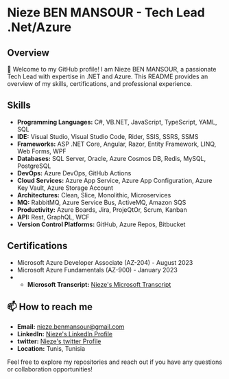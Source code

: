 # Nieze BEN MANSOUR - Tech Lead .Net/Azure

## Overview

👋 Welcome to my GitHub profile! I am Nieze BEN MANSOUR, a passionate Tech Lead with expertise in .NET and Azure. This README provides an overview of my skills, certifications, and professional experience.

## Skills

- **Programming Languages:** C#, VB.NET, JavaScript, TypeScript, YAML, SQL
- **IDE:** Visual Studio, Visual Studio Code, Rider, SSIS, SSRS, SSMS
- **Frameworks:** ASP .NET Core, Angular, Razor, Entity Framework, LINQ, Web Forms, WPF
- **Databases:** SQL Server, Oracle, Azure Cosmos DB, Redis, MySQL, PostgreSQL
- **DevOps:** Azure DevOps, GitHub Actions
- **Cloud Services:** Azure App Service, Azure App Configuration, Azure Key Vault, Azure Storage Account
- **Architectures:** Clean, Slice, Monolithic, Microservices
- **MQ:** RabbitMQ, Azure Service Bus, ActiveMQ, Amazon SQS
- **Productivity:** Azure Boards, Jira, ProjeQtOr, Scrum, Kanban
- **API:** Rest, GraphQL, WCF
- **Version Control Platforms:** GitHub, Azure Repos, Bitbucket

## Certifications

- Microsoft Azure Developer Associate (AZ-204) - August 2023
- Microsoft Azure Fundamentals (AZ-900) - January 2023
- - **Microsoft Transcript:** [Nieze's Microsoft Transcript](https://learn.microsoft.com/en-us/users/niezebenmansour-6601/transcript/dg13zh5el3gnj81?tab=tab-modules)


## 📫 How to reach me

- **Email:** nieze.benmansour@gmail.com
- **LinkedIn:** [Nieze's LinkedIn Profile](www.linkedin.com/in/nieze)
- **twitter:** [Nieze's twitter Profile](https://x.com/NiezeBen)
- **Location:** Tunis, Tunisia

Feel free to explore my repositories and reach out if you have any questions or collaboration opportunities!


<!---
Nieze-BenMansour/Nieze-BenMansour is a ✨ special ✨ repository because its `README.md` (this file) appears on your GitHub profile.
You can click the Preview link to take a look at your changes.
--->
